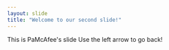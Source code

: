 ```yaml
---
layout: slide
title: "Welcome to our second slide!"
---
```

This is PaMcAfee's slide
Use the left arrow to go back!
